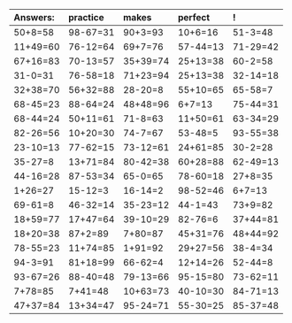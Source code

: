 | Answers: | practice | makes | perfect | ! |
| :--- | :--- | :--- | :--- | :--- |
| 50+8=58 | 98-67=31 | 90+3=93 | 10+6=16 | 51-3=48 | 
| 11+49=60 | 76-12=64 | 69+7=76 | 57-44=13 | 71-29=42 | 
| 67+16=83 | 70-13=57 | 35+39=74 | 25+13=38 | 60-2=58 | 
| 31-0=31 | 76-58=18 | 71+23=94 | 25+13=38 | 32-14=18 | 
| 32+38=70 | 56+32=88 | 28-20=8 | 55+10=65 | 65-58=7 | 
| 68-45=23 | 88-64=24 | 48+48=96 | 6+7=13 | 75-44=31 | 
| 68-44=24 | 50+11=61 | 71-8=63 | 11+50=61 | 63-34=29 | 
| 82-26=56 | 10+20=30 | 74-7=67 | 53-48=5 | 93-55=38 | 
| 23-10=13 | 77-62=15 | 73-12=61 | 24+61=85 | 30-2=28 | 
| 35-27=8 | 13+71=84 | 80-42=38 | 60+28=88 | 62-49=13 | 
| 44-16=28 | 87-53=34 | 65-0=65 | 78-60=18 | 27+8=35 | 
| 1+26=27 | 15-12=3 | 16-14=2 | 98-52=46 | 6+7=13 | 
| 69-61=8 | 46-32=14 | 35-23=12 | 44-1=43 | 73+9=82 | 
| 18+59=77 | 17+47=64 | 39-10=29 | 82-76=6 | 37+44=81 | 
| 18+20=38 | 87+2=89 | 7+80=87 | 45+31=76 | 48+44=92 | 
| 78-55=23 | 11+74=85 | 1+91=92 | 29+27=56 | 38-4=34 | 
| 94-3=91 | 81+18=99 | 66-62=4 | 12+14=26 | 52-44=8 | 
| 93-67=26 | 88-40=48 | 79-13=66 | 95-15=80 | 73-62=11 | 
| 7+78=85 | 7+41=48 | 10+63=73 | 40-10=30 | 84-71=13 | 
| 47+37=84 | 13+34=47 | 95-24=71 | 55-30=25 | 85-37=48 | 
